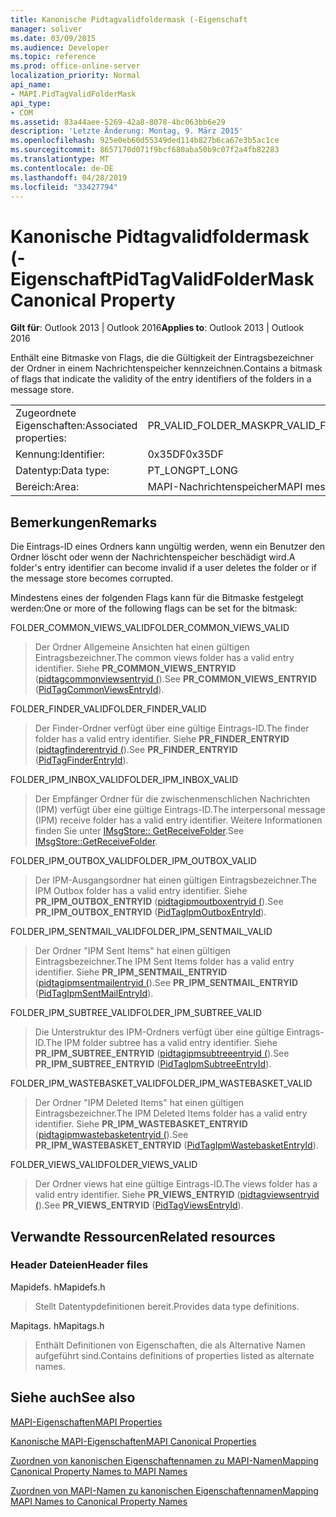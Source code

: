 ```yaml
---
title: Kanonische Pidtagvalidfoldermask (-Eigenschaft
manager: soliver
ms.date: 03/09/2015
ms.audience: Developer
ms.topic: reference
ms.prod: office-online-server
localization_priority: Normal
api_name:
- MAPI.PidTagValidFolderMask
api_type:
- COM
ms.assetid: 83a44aee-5269-42a8-8078-4bc063bb6e29
description: 'Letzte Änderung: Montag, 9. März 2015'
ms.openlocfilehash: 925e0eb60d55349ded114b827b6ca67e3b5ac1ce
ms.sourcegitcommit: 8657170d071f9bcf680aba50b9c07f2a4fb82283
ms.translationtype: MT
ms.contentlocale: de-DE
ms.lasthandoff: 04/28/2019
ms.locfileid: "33427794"
---
```

# <a name="pidtagvalidfoldermask-canonical-property"></a><span data-ttu-id="03ec6-103">Kanonische Pidtagvalidfoldermask (-Eigenschaft</span><span class="sxs-lookup"><span data-stu-id="03ec6-103">PidTagValidFolderMask Canonical Property</span></span>

  
  
<span data-ttu-id="03ec6-104">**Gilt für**: Outlook 2013 | Outlook 2016</span><span class="sxs-lookup"><span data-stu-id="03ec6-104">**Applies to**: Outlook 2013 | Outlook 2016</span></span> 
  
<span data-ttu-id="03ec6-105">Enthält eine Bitmaske von Flags, die die Gültigkeit der Eintragsbezeichner der Ordner in einem Nachrichtenspeicher kennzeichnen.</span><span class="sxs-lookup"><span data-stu-id="03ec6-105">Contains a bitmask of flags that indicate the validity of the entry identifiers of the folders in a message store.</span></span>
  
|||
|:-----|:-----|
|<span data-ttu-id="03ec6-106">Zugeordnete Eigenschaften:</span><span class="sxs-lookup"><span data-stu-id="03ec6-106">Associated properties:</span></span>  <br/> |<span data-ttu-id="03ec6-107">PR_VALID_FOLDER_MASK</span><span class="sxs-lookup"><span data-stu-id="03ec6-107">PR_VALID_FOLDER_MASK</span></span>  <br/> |
|<span data-ttu-id="03ec6-108">Kennung:</span><span class="sxs-lookup"><span data-stu-id="03ec6-108">Identifier:</span></span>  <br/> |<span data-ttu-id="03ec6-109">0x35DF</span><span class="sxs-lookup"><span data-stu-id="03ec6-109">0x35DF</span></span>  <br/> |
|<span data-ttu-id="03ec6-110">Datentyp:</span><span class="sxs-lookup"><span data-stu-id="03ec6-110">Data type:</span></span>  <br/> |<span data-ttu-id="03ec6-111">PT_LONG</span><span class="sxs-lookup"><span data-stu-id="03ec6-111">PT_LONG</span></span>  <br/> |
|<span data-ttu-id="03ec6-112">Bereich:</span><span class="sxs-lookup"><span data-stu-id="03ec6-112">Area:</span></span>  <br/> |<span data-ttu-id="03ec6-113">MAPI-Nachrichtenspeicher</span><span class="sxs-lookup"><span data-stu-id="03ec6-113">MAPI message store</span></span>  <br/> |
   
## <a name="remarks"></a><span data-ttu-id="03ec6-114">Bemerkungen</span><span class="sxs-lookup"><span data-stu-id="03ec6-114">Remarks</span></span>

<span data-ttu-id="03ec6-115">Die Eintrags-ID eines Ordners kann ungültig werden, wenn ein Benutzer den Ordner löscht oder wenn der Nachrichtenspeicher beschädigt wird.</span><span class="sxs-lookup"><span data-stu-id="03ec6-115">A folder's entry identifier can become invalid if a user deletes the folder or if the message store becomes corrupted.</span></span>
  
<span data-ttu-id="03ec6-116">Mindestens eines der folgenden Flags kann für die Bitmaske festgelegt werden:</span><span class="sxs-lookup"><span data-stu-id="03ec6-116">One or more of the following flags can be set for the bitmask:</span></span> 
  
<span data-ttu-id="03ec6-117">FOLDER_COMMON_VIEWS_VALID</span><span class="sxs-lookup"><span data-stu-id="03ec6-117">FOLDER_COMMON_VIEWS_VALID</span></span> 
  
> <span data-ttu-id="03ec6-118">Der Ordner Allgemeine Ansichten hat einen gültigen Eintragsbezeichner.</span><span class="sxs-lookup"><span data-stu-id="03ec6-118">The common views folder has a valid entry identifier.</span></span> <span data-ttu-id="03ec6-119">Siehe **PR_COMMON_VIEWS_ENTRYID** ([pidtagcommonviewsentryid (](pidtagcommonviewsentryid-canonical-property.md)).</span><span class="sxs-lookup"><span data-stu-id="03ec6-119">See **PR_COMMON_VIEWS_ENTRYID** ([PidTagCommonViewsEntryId](pidtagcommonviewsentryid-canonical-property.md)).</span></span>
    
<span data-ttu-id="03ec6-120">FOLDER_FINDER_VALID</span><span class="sxs-lookup"><span data-stu-id="03ec6-120">FOLDER_FINDER_VALID</span></span> 
  
> <span data-ttu-id="03ec6-121">Der Finder-Ordner verfügt über eine gültige Eintrags-ID.</span><span class="sxs-lookup"><span data-stu-id="03ec6-121">The finder folder has a valid entry identifier.</span></span> <span data-ttu-id="03ec6-122">Siehe **PR_FINDER_ENTRYID** ([pidtagfinderentryid (](pidtagfinderentryid-canonical-property.md)).</span><span class="sxs-lookup"><span data-stu-id="03ec6-122">See **PR_FINDER_ENTRYID** ([PidTagFinderEntryId](pidtagfinderentryid-canonical-property.md)).</span></span> 
    
<span data-ttu-id="03ec6-123">FOLDER_IPM_INBOX_VALID</span><span class="sxs-lookup"><span data-stu-id="03ec6-123">FOLDER_IPM_INBOX_VALID</span></span> 
  
> <span data-ttu-id="03ec6-124">Der Empfänger Ordner für die zwischenmenschlichen Nachrichten (IPM) verfügt über eine gültige Eintrags-ID.</span><span class="sxs-lookup"><span data-stu-id="03ec6-124">The interpersonal message (IPM) receive folder has a valid entry identifier.</span></span> <span data-ttu-id="03ec6-125">Weitere Informationen finden Sie unter [IMsgStore:: GetReceiveFolder](imsgstore-getreceivefolder.md).</span><span class="sxs-lookup"><span data-stu-id="03ec6-125">See [IMsgStore::GetReceiveFolder](imsgstore-getreceivefolder.md).</span></span> 
    
<span data-ttu-id="03ec6-126">FOLDER_IPM_OUTBOX_VALID</span><span class="sxs-lookup"><span data-stu-id="03ec6-126">FOLDER_IPM_OUTBOX_VALID</span></span> 
  
> <span data-ttu-id="03ec6-127">Der IPM-Ausgangsordner hat einen gültigen Eintragsbezeichner.</span><span class="sxs-lookup"><span data-stu-id="03ec6-127">The IPM Outbox folder has a valid entry identifier.</span></span> <span data-ttu-id="03ec6-128">Siehe **PR_IPM_OUTBOX_ENTRYID** ([pidtagipmoutboxentryid (](pidtagipmoutboxentryid-canonical-property.md)).</span><span class="sxs-lookup"><span data-stu-id="03ec6-128">See **PR_IPM_OUTBOX_ENTRYID** ([PidTagIpmOutboxEntryId](pidtagipmoutboxentryid-canonical-property.md)).</span></span> 
    
<span data-ttu-id="03ec6-129">FOLDER_IPM_SENTMAIL_VALID</span><span class="sxs-lookup"><span data-stu-id="03ec6-129">FOLDER_IPM_SENTMAIL_VALID</span></span> 
  
> <span data-ttu-id="03ec6-130">Der Ordner "IPM Sent Items" hat einen gültigen Eintragsbezeichner.</span><span class="sxs-lookup"><span data-stu-id="03ec6-130">The IPM Sent Items folder has a valid entry identifier.</span></span> <span data-ttu-id="03ec6-131">Siehe **PR_IPM_SENTMAIL_ENTRYID** ([pidtagipmsentmailentryid (](pidtagipmsentmailentryid-canonical-property.md)).</span><span class="sxs-lookup"><span data-stu-id="03ec6-131">See **PR_IPM_SENTMAIL_ENTRYID** ([PidTagIpmSentMailEntryId](pidtagipmsentmailentryid-canonical-property.md)).</span></span>
    
<span data-ttu-id="03ec6-132">FOLDER_IPM_SUBTREE_VALID</span><span class="sxs-lookup"><span data-stu-id="03ec6-132">FOLDER_IPM_SUBTREE_VALID</span></span> 
  
> <span data-ttu-id="03ec6-133">Die Unterstruktur des IPM-Ordners verfügt über eine gültige Eintrags-ID.</span><span class="sxs-lookup"><span data-stu-id="03ec6-133">The IPM folder subtree has a valid entry identifier.</span></span> <span data-ttu-id="03ec6-134">Siehe **PR_IPM_SUBTREE_ENTRYID** ([pidtagipmsubtreeentryid (](pidtagipmsubtreeentryid-canonical-property.md)).</span><span class="sxs-lookup"><span data-stu-id="03ec6-134">See **PR_IPM_SUBTREE_ENTRYID** ([PidTagIpmSubtreeEntryId](pidtagipmsubtreeentryid-canonical-property.md)).</span></span>
    
<span data-ttu-id="03ec6-135">FOLDER_IPM_WASTEBASKET_VALID</span><span class="sxs-lookup"><span data-stu-id="03ec6-135">FOLDER_IPM_WASTEBASKET_VALID</span></span> 
  
> <span data-ttu-id="03ec6-136">Der Ordner "IPM Deleted Items" hat einen gültigen Eintragsbezeichner.</span><span class="sxs-lookup"><span data-stu-id="03ec6-136">The IPM Deleted Items folder has a valid entry identifier.</span></span> <span data-ttu-id="03ec6-137">Siehe **PR_IPM_WASTEBASKET_ENTRYID** ([pidtagipmwastebasketentryid (](pidtagipmwastebasketentryid-canonical-property.md)).</span><span class="sxs-lookup"><span data-stu-id="03ec6-137">See **PR_IPM_WASTEBASKET_ENTRYID** ([PidTagIpmWastebasketEntryId](pidtagipmwastebasketentryid-canonical-property.md)).</span></span>
    
<span data-ttu-id="03ec6-138">FOLDER_VIEWS_VALID</span><span class="sxs-lookup"><span data-stu-id="03ec6-138">FOLDER_VIEWS_VALID</span></span> 
  
> <span data-ttu-id="03ec6-139">Der Ordner views hat eine gültige Eintrags-ID.</span><span class="sxs-lookup"><span data-stu-id="03ec6-139">The views folder has a valid entry identifier.</span></span> <span data-ttu-id="03ec6-140">Siehe **PR_VIEWS_ENTRYID** ([pidtagviewsentryid (](pidtagviewsentryid-canonical-property.md)).</span><span class="sxs-lookup"><span data-stu-id="03ec6-140">See **PR_VIEWS_ENTRYID** ([PidTagViewsEntryId](pidtagviewsentryid-canonical-property.md)).</span></span>
    
## <a name="related-resources"></a><span data-ttu-id="03ec6-141">Verwandte Ressourcen</span><span class="sxs-lookup"><span data-stu-id="03ec6-141">Related resources</span></span>

### <a name="header-files"></a><span data-ttu-id="03ec6-142">Header Dateien</span><span class="sxs-lookup"><span data-stu-id="03ec6-142">Header files</span></span>

<span data-ttu-id="03ec6-143">Mapidefs. h</span><span class="sxs-lookup"><span data-stu-id="03ec6-143">Mapidefs.h</span></span>
  
> <span data-ttu-id="03ec6-144">Stellt Datentypdefinitionen bereit.</span><span class="sxs-lookup"><span data-stu-id="03ec6-144">Provides data type definitions.</span></span>
    
<span data-ttu-id="03ec6-145">Mapitags. h</span><span class="sxs-lookup"><span data-stu-id="03ec6-145">Mapitags.h</span></span>
  
> <span data-ttu-id="03ec6-146">Enthält Definitionen von Eigenschaften, die als Alternative Namen aufgeführt sind.</span><span class="sxs-lookup"><span data-stu-id="03ec6-146">Contains definitions of properties listed as alternate names.</span></span>
    
## <a name="see-also"></a><span data-ttu-id="03ec6-147">Siehe auch</span><span class="sxs-lookup"><span data-stu-id="03ec6-147">See also</span></span>



[<span data-ttu-id="03ec6-148">MAPI-Eigenschaften</span><span class="sxs-lookup"><span data-stu-id="03ec6-148">MAPI Properties</span></span>](mapi-properties.md)
  
[<span data-ttu-id="03ec6-149">Kanonische MAPI-Eigenschaften</span><span class="sxs-lookup"><span data-stu-id="03ec6-149">MAPI Canonical Properties</span></span>](mapi-canonical-properties.md)
  
[<span data-ttu-id="03ec6-150">Zuordnen von kanonischen Eigenschaftennamen zu MAPI-Namen</span><span class="sxs-lookup"><span data-stu-id="03ec6-150">Mapping Canonical Property Names to MAPI Names</span></span>](mapping-canonical-property-names-to-mapi-names.md)
  
[<span data-ttu-id="03ec6-151">Zuordnen von MAPI-Namen zu kanonischen Eigenschaftennamen</span><span class="sxs-lookup"><span data-stu-id="03ec6-151">Mapping MAPI Names to Canonical Property Names</span></span>](mapping-mapi-names-to-canonical-property-names.md)

